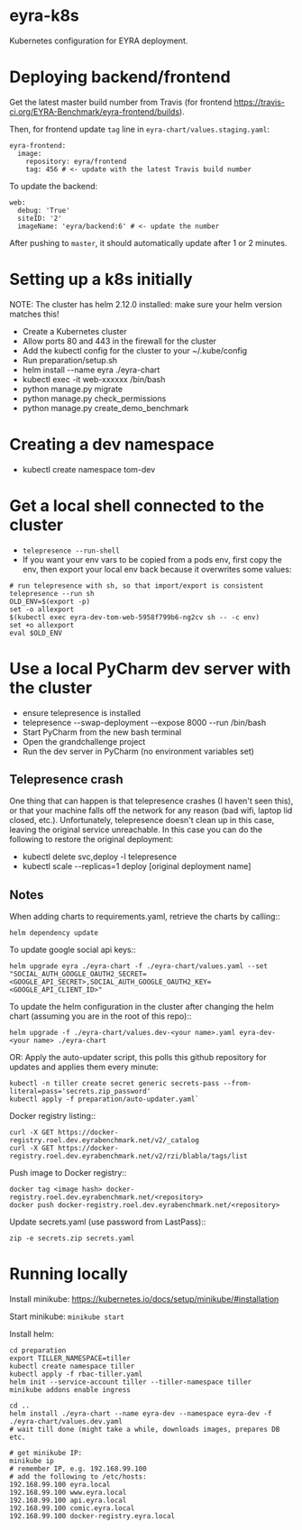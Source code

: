 # eyra-k8s

Kubernetes configuration for EYRA deployment.

# Deploying backend/frontend
Get the latest master build number from Travis (for frontend https://travis-ci.org/EYRA-Benchmark/eyra-frontend/builds).

Then, for frontend update `tag` line in `eyra-chart/values.staging.yaml`:

    eyra-frontend:
      image:
        repository: eyra/frontend
        tag: 456 # <- update with the latest Travis build number
        
To update the backend:

    web:
      debug: 'True'
      siteID: '2'
      imageName: 'eyra/backend:6' # <- update the number
      
After pushing to `master`, it should automatically update after 1 or 2 minutes.

# Setting up a k8s initially

NOTE: The cluster has helm 2.12.0 installed: make sure your helm version matches this!

- Create a Kubernetes cluster
- Allow ports 80 and 443 in the firewall for the cluster
- Add the kubectl config for the cluster to your ~/.kube/config
- Run preparation/setup.sh
- helm install --name eyra ./eyra-chart
- kubectl exec -it web-xxxxxx /bin/bash
- python manage.py migrate
- python manage.py check_permissions
- python manage.py create_demo_benchmark

# Creating a dev namespace

- kubectl create namespace tom-dev

# Get a local shell connected to the cluster

- `telepresence --run-shell`
- If you want your env vars to be copied from a pods env, first copy the
  env, then export your local env back because it overwrites some values:
```
# run telepresence with sh, so that import/export is consistent
telepresence --run sh
OLD_ENV=$(export -p)
set -o allexport
$(kubectl exec eyra-dev-tom-web-5958f799b6-ng2cv sh -- -c env)
set +o allexport
eval $OLD_ENV
```
# Use a local PyCharm dev server with the cluster

- ensure telepresence is installed
- telepresence --swap-deployment <name of your web deployment> --expose 8000 --run /bin/bash
- Start PyCharm from the new bash terminal
- Open the grandchallenge project
- Run the dev server in PyCharm (no environment variables set)

## Telepresence crash
One thing that can happen is that telepresence crashes (I haven't seen this), or that your machine falls off the network for any reason (bad wifi, laptop lid closed, etc.). Unfortunately, telepresence doesn't clean up in this case, leaving the original service unreachable. In this case you can do the following to restore the original deployment:
- kubectl delete svc,deploy -l telepresence
- kubectl scale --replicas=1 deploy [original deployment name]

## Notes

When adding charts to requirements.yaml, retrieve the charts by calling::

    helm dependency update

To update google social api keys::

    helm upgrade eyra ./eyra-chart -f ./eyra-chart/values.yaml --set "SOCIAL_AUTH_GOOGLE_OAUTH2_SECRET=<GOOGLE_API_SECRET>,SOCIAL_AUTH_GOOGLE_OAUTH2_KEY=<GOOGLE_API_CLIENT_ID>"

To update the helm configuration in the cluster after changing the helm chart (assuming you are in the root of this repo)::

    helm upgrade -f ./eyra-chart/values.dev-<your name>.yaml eyra-dev-<your name> ./eyra-chart
    
OR: Apply the auto-updater script, this polls this github repository for updates and applies them every minute:

    kubectl -n tiller create secret generic secrets-pass --from-literal=pass='secrets.zip_password'
    kubectl apply -f preparation/auto-updater.yaml`

Docker registry listing::

    curl -X GET https://docker-registry.roel.dev.eyrabenchmark.net/v2/_catalog
    curl -X GET https://docker-registry.roel.dev.eyrabenchmark.net/v2/rzi/blabla/tags/list
    
Push image to Docker registry::

    docker tag <image hash> docker-registry.roel.dev.eyrabenchmark.net/<repository>
    docker push docker-registry.roel.dev.eyrabenchmark.net/<repository>
    
Update secrets.yaml (use password from LastPass)::
    
    zip -e secrets.zip secrets.yaml

# Running locally
Install minikube: https://kubernetes.io/docs/setup/minikube/#installation

Start minikube: `minikube start`

Install helm:

    cd preparation
    export TILLER_NAMESPACE=tiller
    kubectl create namespace tiller
    kubectl apply -f rbac-tiller.yaml
    helm init --service-account tiller --tiller-namespace tiller
    minikube addons enable ingress

    cd ..
    helm install ./eyra-chart --name eyra-dev --namespace eyra-dev -f ./eyra-chart/values.dev.yaml
    # wait till done (might take a while, downloads images, prepares DB etc.

    # get minikube IP:
    minikube ip
    # remember IP, e.g. 192.168.99.100
    # add the following to /etc/hosts:
    192.168.99.100 eyra.local
    192.168.99.100 www.eyra.local
    192.168.99.100 api.eyra.local
    192.168.99.100 comic.eyra.local
    192.168.99.100 docker-registry.eyra.local
